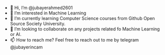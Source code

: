 - 👋 Hi, I’m @jubayerahmed2601
- 👀 I’m interested in Machine Learning 
- 🌱 I’m currently learning Computer Science courses from Github Open Source Society University.
- 💞️ I’m looking to collaborate on any projects related fo Machine Learning or AI.
- 📫 How to reach me? Feel free to reach out to me by telegram @jubayerincam

<!---
jubayerahmed2601/jubayerahmed2601 is a ✨ special ✨ repository because its `README.md` (this file) appears on your GitHub profile.
You can click the Preview link to take a look at your changes.
--->
